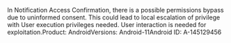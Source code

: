 In Notification Access Confirmation, there is a possible permissions bypass due to uninformed consent. This could lead to local escalation of privilege with User execution privileges needed. User interaction is needed for exploitation.Product: AndroidVersions: Android-11Android ID: A-145129456